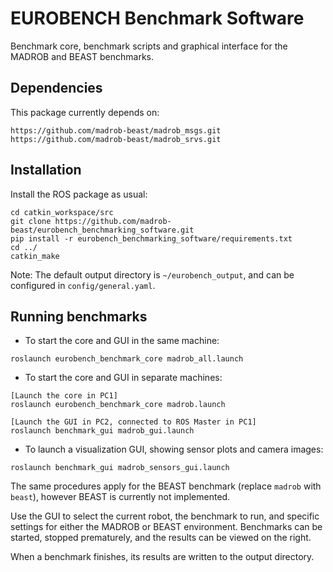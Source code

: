 EUROBENCH Benchmark Software
=================================================

Benchmark core, benchmark scripts and graphical interface for the MADROB and BEAST benchmarks.

## Dependencies
This package currently depends on:
```
https://github.com/madrob-beast/madrob_msgs.git
https://github.com/madrob-beast/madrob_srvs.git
```

## Installation

Install the ROS package as usual:
```
cd catkin_workspace/src
git clone https://github.com/madrob-beast/eurobench_benchmarking_software.git
pip install -r eurobench_benchmarking_software/requirements.txt
cd ../
catkin_make
```

Note: The default output directory is `~/eurobench_output`, and can be configured in `config/general.yaml`.

## Running benchmarks

- To start the core and GUI in the same machine:
```
roslaunch eurobench_benchmark_core madrob_all.launch 
```

- To start the core and GUI in separate machines:
```
[Launch the core in PC1]
roslaunch eurobench_benchmark_core madrob.launch 

[Launch the GUI in PC2, connected to ROS Master in PC1]
roslaunch benchmark_gui madrob_gui.launch
```

- To launch a visualization GUI, showing sensor plots and camera images:
```
roslaunch benchmark_gui madrob_sensors_gui.launch
```

The same procedures apply for the BEAST benchmark (replace `madrob` with `beast`), however BEAST is currently not implemented.

Use the GUI to select the current robot, the benchmark to run, and specific settings for either the MADROB or BEAST environment.
Benchmarks can be started, stopped prematurely, and the results can be viewed on the right.

When a benchmark finishes, its results are written to the output directory.
